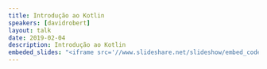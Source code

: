 ```yaml
---
title: Introdução ao Kotlin
speakers: [davidrobert]
layout: talk
date: 2019-02-04
description: Introdução ao Kotlin
embeded_slides: "<iframe src='//www.slideshare.net/slideshow/embed_code/key/prV7akaJDq9LXH' width='595' height='485' frameborder='0' marginwidth='0' marginheight='0' scrolling='no' style='border:1px solid #CCC; border-width:1px; margin-bottom:5px; max-width: 100%;' allowfullscreen> </iframe> <div style='margin-bottom:5px'> <strong> <a href='//www.slideshare.net/while42/introducao-ao-kotlin' title='Introdução ao kotlin' target='_blank'>Introdução ao kotlin</a> </strong> from <strong><a href='https://www.slideshare.net/while42' target='_blank'>David Robert Camargo de Campos</a></strong> </div>"
---
```

